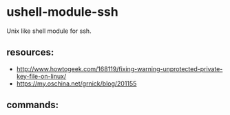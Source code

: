 # ushell-module-ssh
Unix like shell module for ssh.

## resources:
+ http://www.howtogeek.com/168119/fixing-warning-unprotected-private-key-file-on-linux/
+ https://my.oschina.net/grnick/blog/201155

## commands:
